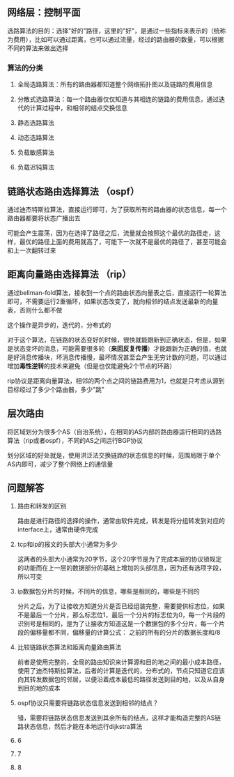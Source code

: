 ## 网络层：控制平面



选路算法的目的：选择"好的"路径，这里的"好"，是通过一些指标来表示的（统称为费用），比如可以通过距离，也可以通过流量，经过的路由器的数量，可以根据不同的算法来做出选择



### 算法的分类

1. 全局选路算法：所有的路由器都知道整个网络拓扑图以及链路的费用信息
2. 分散式选路算法：每一个路由器仅仅知道与其相连的链路的费用信息，通过迭代的计算过程中，和相邻的结点交换信息



1. 静态选路算法
2. 动态选路算法



1. 负载敏感算法
2. 负载迟钝算法



## 链路状态路由选择算法 （ospf）



通过迪杰特斯拉算法，直接运行即可，为了获取所有的路由器的状态信息，每一个路由器都要将状态广播出去



可能会产生震荡，因为在选择了路径之后，流量就会按照这个最优的路径走，这样，最优的路径上面的费用就高了，可能下一次就不是最优的路径了，甚至可能会和上一次翻转过来



## 距离向量路由选择算法 （rip）



通过bellman-fold算法，接收到一个点的路由状态向量表之后，直接运行一轮算法即可，不需要运行2重循环，如果状态改变了，就向相邻的结点发送最新的向量表，否则什么都不做



这个操作是异步的，迭代的，分布式的





对于这个算法，在链路的状态变好的时候，很快就能跟新到正确状态，但是，如果是状态变坏的消息，可能需要很多轮（**来回反复传播**）才能跟新为正确的值，也就是好消息传播块，坏消息传播慢，最坏情况甚至会产生无穷计数的问题，可以通过增加**毒性逆转**的技术来避免（但是也仅能避免2个节点的环路）





rip协议是距离向量算法，相邻的两个点之间的链路费用为1，也就是只考虑从源到目标经过了多少个路由器，多少"跳"



## 层次路由



将区域划分为很多个AS（自治系统），在相同的AS内部的路由器运行相同的选路算法（rip或者ospf），不同的AS之间运行BGP协议



划分区域的好处就是，使用洪泛法交换链路的状态信息的时候，范围局限于单个AS内即可，减少了整个网络上的通信量







## 问题解答



1. 路由和转发的区别

   路由是进行路径的选择的操作，通常由软件完成，转发是将分组转发到对应的interface上，通常由硬件完成

2. tcp和ip的报文的头部大小通常为多少

   这两者的头部大小通常为20字节，这个20字节是为了完成本层的协议锁规定的功能而在上一层的数据部分的基础上增加的头部信息，因为还有选项字段，所以可变

3. ip数据包分片的时候，不同片的信息，哪些是相同的，哪些是不同的

   分片之后，为了让接收方知道分片是否已经组装完整，需要提供标志位，如果不是最后一个分片，那么标志位1，最后一个分片的标志位为0，每一个片段的识别号是相同的，是为了让接收方知道这是一个数据包的多个分片，每一个片段的偏移量都不同，偏移量的计算公式： 之前的所有的分片的数据长度和/8

4. 比较链路状态算法和距离向量路由算法

   前者是使用完整的，全局的路由知识来计算源和目的地之间的最小成本路径，使用了迪杰特斯拉算法，后者的计算是迭代的，分布式的，节点只知道它应该向其转发数据包的邻居，以便沿着成本最低的路径发送到目的地，以及从自身到目的地的成本

5. ospf协议只需要将链路状态信息发送到相邻的结点？

   错，需要将链路状态信息发送到其余所有的结点，这样才能构造完整的AS链路状态信息，然后才能在本地运行dijkstra算法

6. 6

7. 7

8. 8



